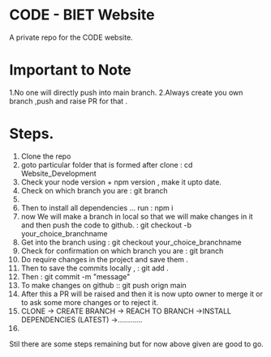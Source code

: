  

# CODE - BIET Website
 A private repo for the CODE website.


# Important to Note
1.No one will directly  push into main branch.
2.Always create you own branch ,push  and raise PR for that .

# Steps.

1. Clone the repo
2. goto particular folder that is  formed after clone : cd Website_Development
3. Check  your node version  + npm version , make it upto date.
4. Check on which branch you are  : git branch
5. 
6. Then to install all dependencies ... run : npm i
7. now We will make a branch in local so that we will make changes in it and then push the code to github. : git checkout -b your_choice_branchname
8. Get into the branch using  : git checkout your_choice_branchname
9. Check for confirmation on which branch you are : git branch
10. Do require changes in the project and save them .
11. Then to save the commits locally , :  git add .
12. Then : git commit -m "message"
13. To make changes on github  ::  git push orign main
14. After this a PR will be raised and then it is now upto owner to merge it or to ask some more changes or to reject it.
15. CLONE -> CREATE BRANCH -> REACH TO BRANCH ->INSTALL DEPENDENCIES (LATEST) ->............
16. 
 
Stil there are some steps remaining but for now above given are good to go.
